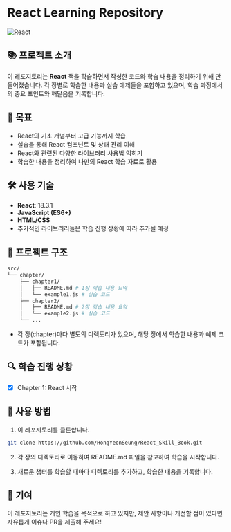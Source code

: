 
# React Learning Repository

![React](https://img.shields.io/badge/React-Learning-blue)

## 📚 프로젝트 소개

이 레포지토리는 **React** 책을 학습하면서 작성한 코드와 학습 내용을 정리하기 위해 만들어졌습니다. 각 장별로 학습한 내용과 실습 예제들을 포함하고 있으며, 학습 과정에서의 중요 포인트와 깨달음을 기록합니다.

## 🚀 목표

- React의 기초 개념부터 고급 기능까지 학습
- 실습을 통해 React 컴포넌트 및 상태 관리 이해
- React와 관련된 다양한 라이브러리 사용법 익히기
- 학습한 내용을 정리하여 나만의 React 학습 자료로 활용

## 🛠 사용 기술

- **React**: 18.3.1
- **JavaScript (ES6+)**
- **HTML/CSS**
- 추가적인 라이브러리들은 학습 진행 상황에 따라 추가될 예정

## 📂 프로젝트 구조

```bash
src/
└── chapter/
    ├── chapter1/
    │   ├── README.md # 1장 학습 내용 요약
    │   └── example1.js # 실습 코드
    ├── chapter2/
    │   ├── README.md # 2장 학습 내용 요약
    │   └── example2.js # 실습 코드
    └── ...
```


- 각 장(chapter)마다 별도의 디렉토리가 있으며, 해당 장에서 학습한 내용과 예제 코드가 포함됩니다.

## 🔍 학습 진행 상황

- [x] Chapter 1: React 시작

## 📝 사용 방법

1. 이 레포지토리를 클론합니다.

```bash
git clone https://github.com/HongYeonSeung/React_Skill_Book.git
```

2. 각 장의 디렉토리로 이동하여 README.md 파일을 참고하여 학습을 시작합니다.

3. 새로운 챕터를 학습할 때마다 디렉토리를 추가하고, 학습한 내용을 기록합니다.

## 🤝 기여
이 레포지토리는 개인 학습을 목적으로 하고 있지만, 제안 사항이나 개선할 점이 있다면 자유롭게 이슈나 PR을 제출해 주세요!